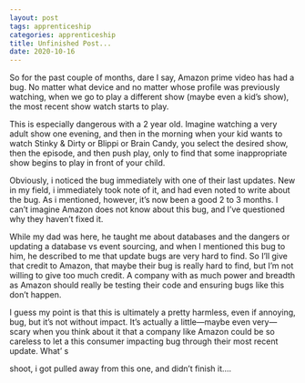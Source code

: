 ```yaml
---
layout: post 
tags: apprenticeship
categories: apprenticeship
title: Unfinished Post...
date: 2020-10-16
---
```


So for the past couple of months, dare I say, Amazon prime video has had a bug.  No matter what device and no matter whose profile was previously watching, when we go to play a different show (maybe even a kid’s show), the most recent show watch starts to play.  

This is especially dangerous with a 2 year old.  Imagine watching a very adult show one evening, and then in the morning when your kid wants to watch Stinky & Dirty or Blippi or Brain Candy, you select the desired show, then the episode, and then push play, only to find that some inappropriate show begins to play in front of your child.  

Obviously, i noticed the bug immediately with one of their last updates.  New in my field, i immediately took note of it, and had even noted to write about the bug.  As i mentioned, however, it’s now been a good 2 to 3 months.  I can’t imagine Amazon does not know about this bug, and I’ve questioned why they haven’t fixed it.  

While my dad was here, he taught me about databases and the dangers or updating a database vs event sourcing, and when I mentioned this bug to him, he described to me that update bugs are very hard to find.  So I’ll give that credit to Amazon, that maybe their bug is really hard to find, but I’m not willing to give too much credit.  A company with as much power and breadth as Amazon should really be testing their code and ensuring bugs like this don’t happen.

I guess my point is that this is ultimately a pretty harmless, even if annoying, bug, but it’s not without impact.  It’s actually a little—maybe even very—scary when you think about it that a company like Amazon could be so careless to let a this consumer impacting bug through their most recent update.  What’ s

shoot, i got pulled away from this one, and didn’t finish it….
